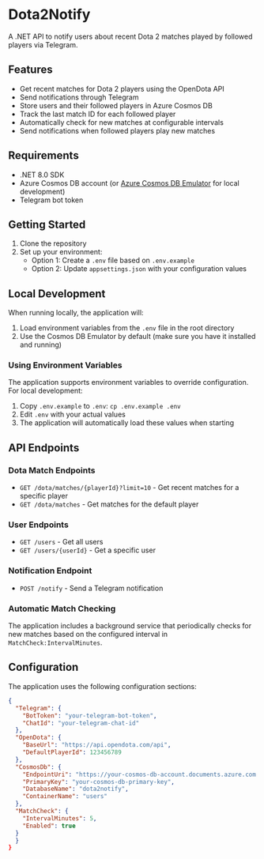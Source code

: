 # Dota2Notify

A .NET API to notify users about recent Dota 2 matches played by followed players via Telegram.

## Features

- Get recent matches for Dota 2 players using the OpenDota API
- Send notifications through Telegram
- Store users and their followed players in Azure Cosmos DB
- Track the last match ID for each followed player
- Automatically check for new matches at configurable intervals
- Send notifications when followed players play new matches

## Requirements

- .NET 8.0 SDK
- Azure Cosmos DB account (or [Azure Cosmos DB Emulator](https://docs.microsoft.com/en-us/azure/cosmos-db/local-emulator) for local development)
- Telegram bot token

## Getting Started

1. Clone the repository
2. Set up your environment:
   - Option 1: Create a `.env` file based on `.env.example`
   - Option 2: Update `appsettings.json` with your configuration values

## Local Development

When running locally, the application will:
1. Load environment variables from the `.env` file in the root directory
2. Use the Cosmos DB Emulator by default (make sure you have it installed and running)

### Using Environment Variables

The application supports environment variables to override configuration. For local development:

1. Copy `.env.example` to `.env`: `cp .env.example .env`
2. Edit `.env` with your actual values
3. The application will automatically load these values when starting

## API Endpoints

### Dota Match Endpoints
- `GET /dota/matches/{playerId}?limit=10` - Get recent matches for a specific player
- `GET /dota/matches` - Get matches for the default player

### User Endpoints
- `GET /users` - Get all users
- `GET /users/{userId}` - Get a specific user

### Notification Endpoint
- `POST /notify` - Send a Telegram notification

### Automatic Match Checking
The application includes a background service that periodically checks for new matches based on the configured interval in `MatchCheck:IntervalMinutes`.

## Configuration

The application uses the following configuration sections:

```json
{
  "Telegram": {
    "BotToken": "your-telegram-bot-token",
    "ChatId": "your-telegram-chat-id"
  },
  "OpenDota": {
    "BaseUrl": "https://api.opendota.com/api",
    "DefaultPlayerId": 123456789
  },
  "CosmosDb": {
    "EndpointUri": "https://your-cosmos-db-account.documents.azure.com:443/",
    "PrimaryKey": "your-cosmos-db-primary-key",
    "DatabaseName": "dota2notify",
    "ContainerName": "users"
  },
  "MatchCheck": {
    "IntervalMinutes": 5,
    "Enabled": true
  }
  }
}
```